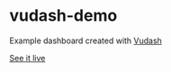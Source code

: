# vudash-demo

Example dashboard created with [Vudash](https://vudash.com/)

[See it live](https://demo.vudash.com/)
